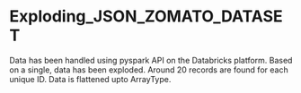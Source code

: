 # Exploding_JSON_ZOMATO_DATASET

Data has been handled using pyspark API on the Databricks platform.
Based on a single, data has been exploded.
Around 20 records are found for each unique ID.
Data is flattened upto ArrayType.

